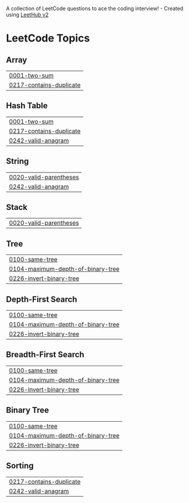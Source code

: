 A collection of LeetCode questions to ace the coding interview! - Created using [LeetHub v2](https://github.com/arunbhardwaj/LeetHub-2.0)
<!---LeetCode Topics Start-->
# LeetCode Topics
## Array
|  |
| ------- |
| [0001-two-sum](https://github.com/gonappuccino/LEETCODE/tree/master/0001-two-sum) |
| [0217-contains-duplicate](https://github.com/gonappuccino/LEETCODE/tree/master/0217-contains-duplicate) |
## Hash Table
|  |
| ------- |
| [0001-two-sum](https://github.com/gonappuccino/LEETCODE/tree/master/0001-two-sum) |
| [0217-contains-duplicate](https://github.com/gonappuccino/LEETCODE/tree/master/0217-contains-duplicate) |
| [0242-valid-anagram](https://github.com/gonappuccino/LEETCODE/tree/master/0242-valid-anagram) |
## String
|  |
| ------- |
| [0020-valid-parentheses](https://github.com/gonappuccino/LEETCODE/tree/master/0020-valid-parentheses) |
| [0242-valid-anagram](https://github.com/gonappuccino/LEETCODE/tree/master/0242-valid-anagram) |
## Stack
|  |
| ------- |
| [0020-valid-parentheses](https://github.com/gonappuccino/LEETCODE/tree/master/0020-valid-parentheses) |
## Tree
|  |
| ------- |
| [0100-same-tree](https://github.com/gonappuccino/LEETCODE/tree/master/0100-same-tree) |
| [0104-maximum-depth-of-binary-tree](https://github.com/gonappuccino/LEETCODE/tree/master/0104-maximum-depth-of-binary-tree) |
| [0226-invert-binary-tree](https://github.com/gonappuccino/LEETCODE/tree/master/0226-invert-binary-tree) |
## Depth-First Search
|  |
| ------- |
| [0100-same-tree](https://github.com/gonappuccino/LEETCODE/tree/master/0100-same-tree) |
| [0104-maximum-depth-of-binary-tree](https://github.com/gonappuccino/LEETCODE/tree/master/0104-maximum-depth-of-binary-tree) |
| [0226-invert-binary-tree](https://github.com/gonappuccino/LEETCODE/tree/master/0226-invert-binary-tree) |
## Breadth-First Search
|  |
| ------- |
| [0100-same-tree](https://github.com/gonappuccino/LEETCODE/tree/master/0100-same-tree) |
| [0104-maximum-depth-of-binary-tree](https://github.com/gonappuccino/LEETCODE/tree/master/0104-maximum-depth-of-binary-tree) |
| [0226-invert-binary-tree](https://github.com/gonappuccino/LEETCODE/tree/master/0226-invert-binary-tree) |
## Binary Tree
|  |
| ------- |
| [0100-same-tree](https://github.com/gonappuccino/LEETCODE/tree/master/0100-same-tree) |
| [0104-maximum-depth-of-binary-tree](https://github.com/gonappuccino/LEETCODE/tree/master/0104-maximum-depth-of-binary-tree) |
| [0226-invert-binary-tree](https://github.com/gonappuccino/LEETCODE/tree/master/0226-invert-binary-tree) |
## Sorting
|  |
| ------- |
| [0217-contains-duplicate](https://github.com/gonappuccino/LEETCODE/tree/master/0217-contains-duplicate) |
| [0242-valid-anagram](https://github.com/gonappuccino/LEETCODE/tree/master/0242-valid-anagram) |
<!---LeetCode Topics End-->